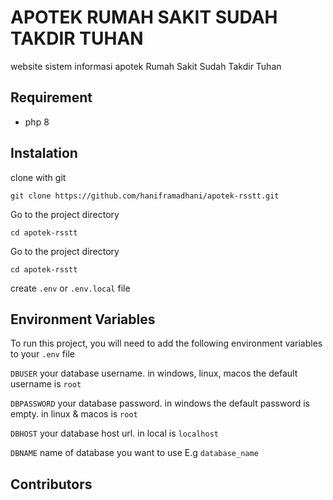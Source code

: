 # APOTEK RUMAH SAKIT SUDAH TAKDIR TUHAN

website sistem informasi apotek Rumah Sakit Sudah Takdir Tuhan

## Requirement

- php 8

## Instalation

clone with git

```
git clone https://github.com/haniframadhani/apotek-rsstt.git
```

Go to the project directory

```
cd apotek-rsstt
```

Go to the project directory

```cd apotek-rsstt```

create `.env` or `.env.local` file

## Environment Variables

To run this project, you will need to add the following environment variables to your `.env` file

`DBUSER` your database username. in windows, linux, macos the default username is `root`

`DBPASSWORD` your database password. in windows the default password is empty. in linux & macos is `root`

`DBHOST` your database host url. in local is `localhost`

`DBNAME` name of database you want to use E.g `database_name`

## Contributors

<!-- ALL-CONTRIBUTORS-LIST:START - Do not remove or modify this section -->
<!-- prettier-ignore-start -->
<!-- markdownlint-disable -->

<!-- markdownlint-restore -->
<!-- prettier-ignore-end -->

<!-- ALL-CONTRIBUTORS-LIST:END -->